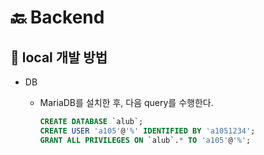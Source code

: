 # :back: Backend

## :lollipop: local 개발 방법

- DB
  - MariaDB를 설치한 후, 다음 query를 수행한다.

	```sql
	CREATE DATABASE `alub`;
	CREATE USER 'a105'@'%' IDENTIFIED BY 'a1051234';
	GRANT ALL PRIVILEGES ON `alub`.* TO 'a105'@'%';
	```

